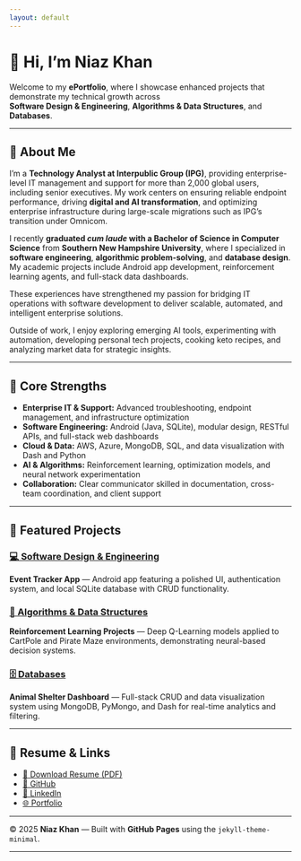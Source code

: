 ```yaml
---
layout: default
---
```


# 👋 Hi, I’m Niaz Khan  

Welcome to my **ePortfolio**, where I showcase enhanced projects that demonstrate my technical growth across  
**Software Design & Engineering**, **Algorithms & Data Structures**, and **Databases**.

---

## 🧠 About Me
I’m a **Technology Analyst at Interpublic Group (IPG)**, providing enterprise-level IT management and support for more than 2,000 global users, including senior executives. My work centers on ensuring reliable endpoint performance, driving **digital and AI transformation**, and optimizing enterprise infrastructure during large-scale migrations such as IPG’s transition under Omnicom.

I recently **graduated *cum laude* with a Bachelor of Science in Computer Science** from **Southern New Hampshire University**, where I specialized in **software engineering**, **algorithmic problem-solving**, and **database design**. My academic projects include Android app development, reinforcement learning agents, and full-stack data dashboards.

These experiences have strengthened my passion for bridging IT operations with software development to deliver scalable, automated, and intelligent enterprise solutions.

Outside of work, I enjoy exploring emerging AI tools, experimenting with automation, developing personal tech projects, cooking keto recipes, and analyzing market data for strategic insights.

---

## 🔑 Core Strengths
- **Enterprise IT & Support:** Advanced troubleshooting, endpoint management, and infrastructure optimization  
- **Software Engineering:** Android (Java, SQLite), modular design, RESTful APIs, and full-stack web dashboards  
- **Cloud & Data:** AWS, Azure, MongoDB, SQL, and data visualization with Dash and Python  
- **AI & Algorithms:** Reinforcement learning, optimization models, and neural network experimentation  
- **Collaboration:** Clear communicator skilled in documentation, cross-team coordination, and client support  

---

## 🚀 Featured Projects

### [💻 Software Design & Engineering](/projects/software-design.html)
**Event Tracker App** — Android app featuring a polished UI, authentication system, and local SQLite database with CRUD functionality.

### [🤖 Algorithms & Data Structures](/projects/algorithms.html)
**Reinforcement Learning Projects** — Deep Q-Learning models applied to CartPole and Pirate Maze environments, demonstrating neural-based decision systems.

### [🗄️ Databases](/projects/databases.html)
**Animal Shelter Dashboard** — Full-stack CRUD and data visualization system using MongoDB, PyMongo, and Dash for real-time analytics and filtering.

---

## 📄 Resume & Links
- [📑 Download Resume (PDF)](/assets/Niaz_Khan_Resume.pdf)  
- [🐙 GitHub](https://github.com/niazkhan0731)  
- [💼 LinkedIn](https://linkedin.com/in/niazkhan0731)  
- [🌐 Portfolio](https://niazkhan0731.github.io)

---

© 2025 **Niaz Khan** — Built with **GitHub Pages** using the `jekyll-theme-minimal`.

---
